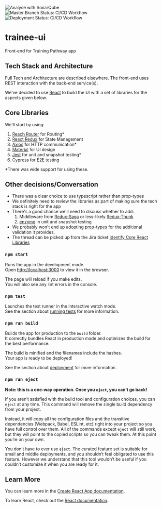 ![Analyse with SonarQube](https://github.com/Health-Education-England/trainee-ui/workflows/Analyse%20with%20SonarQube/badge.svg)  
![Master Branch Status: CI/CD Workflow](https://github.com/Health-Education-England/trainee-ui/workflows/CI/CD%20Workflow/badge.svg?branch=master)  
![Deployment Status: CI/CD Workflow](https://github.com/Health-Education-England/trainee-ui/workflows/CI/CD%20Workflow/badge.svg?branch=master&event=deployment_status)  

# trainee-ui
Front-end for Training Pathway app

## Tech Stack and Architecture
Full Tech and Architecture are described elsewhere.  The front-end uses REST interaction with the back-end service(s).

We've decided to use [React](https://reactjs.org/) to build the UI with a set of libraries for the aspects given below. 

## Core Libraries
We'll start by using:
1. [Reach Router](https://reach.tech/router) for Routing*
2. [React Redux](https://react-redux.js.org/) for State Management
3. [Axios](https://github.com/axios/axios) for HTTP communication*
4. [Material](https://material-ui.com/) for UI design
5. [Jest](https://jestjs.io/) for unit and snapshot testing*
6. [Cypress](https://www.cypress.io/) for E2E testing

*There was wide support for using these.

## Other decisions/Conversation
- There was a clear choice to use typescript rather than prop-types
- We definitely need to review the libraries as part of making sure the tech stack is right for the app
- There's a good chance we'll need to discuss whether to add:
    1. Middleware from [Redux-Saga](https://redux-saga.js.org) or less-likely [Redux-Thunk](https://github.com/reduxjs/redux-thunk)
    2. [enzyme](https://github.com/airbnb/enzyme) in unit and snapshot testing
- We probably won't end up adopting [prop-types](https://github.com/facebook/prop-types) for the additional validation it provides.
- The thread can be picked up from the Jira ticket [Identify Core React Libraries](https://hee-tis.atlassian.net/browse/TISNEW-3581)

### `npm start`

Runs the app in the development mode.<br />
Open [http://localhost:3000](http://localhost:3000) to view it in the browser.

The page will reload if you make edits.<br />
You will also see any lint errors in the console.

### `npm test`

Launches the test runner in the interactive watch mode.<br />
See the section about [running tests](https://facebook.github.io/create-react-app/docs/running-tests) for more information.

### `npm run build`

Builds the app for production to the `build` folder.<br />
It correctly bundles React in production mode and optimizes the build for the best performance.

The build is minified and the filenames include the hashes.<br />
Your app is ready to be deployed!

See the section about [deployment](https://facebook.github.io/create-react-app/docs/deployment) for more information.

### `npm run eject`

**Note: this is a one-way operation. Once you `eject`, you can’t go back!**

If you aren’t satisfied with the build tool and configuration choices, you can `eject` at any time. This command will remove the single build dependency from your project.

Instead, it will copy all the configuration files and the transitive dependencies (Webpack, Babel, ESLint, etc) right into your project so you have full control over them. All of the commands except `eject` will still work, but they will point to the copied scripts so you can tweak them. At this point you’re on your own.

You don’t have to ever use `eject`. The curated feature set is suitable for small and middle deployments, and you shouldn’t feel obligated to use this feature. However we understand that this tool wouldn’t be useful if you couldn’t customize it when you are ready for it.

## Learn More

You can learn more in the [Create React App documentation](https://facebook.github.io/create-react-app/docs/getting-started).

To learn React, check out the [React documentation](https://reactjs.org/).
